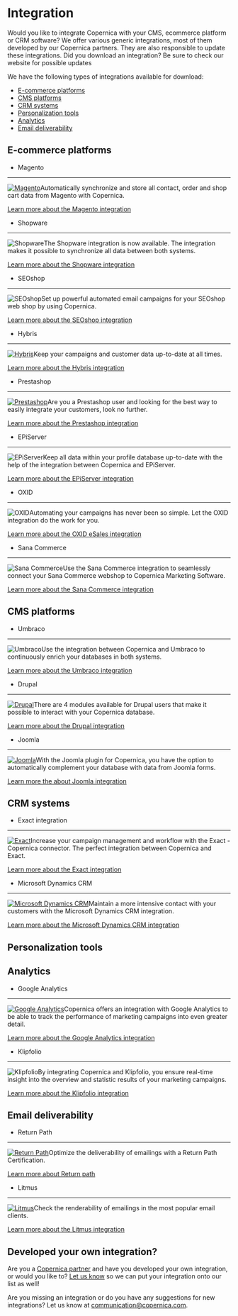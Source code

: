 # Integration

Would you like to integrate Copernica with your CMS, ecommerce platform or CRM software? We offer various generic integrations, most of them developed by our Copernica partners. They are also responsible to update these integrations. Did you download an integration? Be sure to check our website for possible updates  
  
 We have the following types of integrations available for download:

- [E-commerce platforms](#e-commerce)
- [CMS platforms](#cms-platforms)
- [CRM systems](#crm-systems)
- [Personalization tools](#personalization-tools)
- [Analytics](#analytics)
- [Email deliverability](#email-deliverability)
 
E-commerce platforms
--------------------

- Magento
-------

 [ ![Magento](../images/magento-integration.png "Magento")](http://www.copernica.com/en/support/integrations/magento)Automatically synchronize and store all contact, order and shop cart data from Magento with Copernica.

 [Learn more about the Magento integration](http://www.copernica.com/en/support/integrations/magento "Magento")
- Shopware
--------

 ![Shopware](../images/shopware-integration.png "Shopware")The Shopware integration is now available. The integration makes it possible to synchronize all data between both systems.

 [Learn more about the Shopware integration](http://www.copernica.com/en/support/integrations/shopware "Shopware")
- SEOshop
-------

 ![SEOshop](../images/seoshop-integration.png "SEOshop")Set up powerful automated email campaigns for your SEOshop web shop by using Copernica.

 [Learn more about the SEOshop integration](http://www.copernica.com/en/support/integrations/seoshop "SEOshop")
- Hybris
------

 [ ![Hybris](../images/hybris-integration.png "Hybris")](http://www.copernica.com/en/support/integrations/hybris)Keep your campaigns and customer data up-to-date at all times.

 [Learn more about the Hybris integration](http://www.copernica.com/en/support/integrations/hybris "Hybris")
- Prestashop
----------

 [ ![Prestashop](../images/prestashop-integration.png "Prestashop")](http://www.copernica.com/en/support/integrations/prestashop)Are you a Prestashop user and looking for the best way to easily integrate your customers, look no further.

 [Learn more about the Prestashop integration](http://www.copernica.com/en/support/integrations/prestashop "Prestashop")
- EPiServer
---------

 ![EPiServer](../images/episerver-integration.png "EPiServer")Keep all data within your profile database up-to-date with the help of the integration between Copernica and EPiServer.

 [Learn more about the EPiServer integration](http://www.copernica.com/en/support/integrations/episerver "EPiServer")
- OXID
----

 ![OXID](../images/oxid-integration.png "OXID")Automating your campaigns has never been so simple. Let the OXID integration do the work for you.

 [Learn more about the OXID eSales integration](https://www.copernica.com/en/support/integrations/oxid-esales "Oxid eSales")
- Sana Commerce
-------------

 ![Sana Commerce](../images/sana-integration.png "Sana Commerce")Use the Sana Commerce integration to seamlessly connect your Sana Commerce webshop to Copernica Marketing Software.

 [Learn more about the Sana Commerce integration](http://www.copernica.com/en/support/integrations/sana-commerce "Sana Commerce")

 CMS platforms
-------------

- Umbraco
-------

 ![Umbraco](../images/umbraco-integration.png "Umbraco")Use the integration between Copernica and Umbraco to continuously enrich your databases in both systems.

 [Learn more about the Umbraco integration](http://www.copernica.com/en/support/integrations/umbraco "Umbraco")
- Drupal
------

 [ ![Drupal](../images/drupal-integration.png "Drupal")](http://www.copernica.com/en/support/integrations/drupal)There are 4 modules available for Drupal users that make it possible to interact with your Copernica database.

 [Learn more about the Drupal integration](http://www.copernica.com/en/support/integrations/drupal "Drupal")
- Joomla
------

 [ ![Joomla](../images/joomla-integration.png "Joomla")](http://www.copernica.com/en/support/integrations/joomla)With the Joomla plugin for Copernica, you have the option to automatically complement your database with data from Joomla forms.

 [Learn more the about Joomla integration](http://www.copernica.com/en/support/integrations/joomla "Joomla")

CRM systems
-----------

- Exact integration
-----------------

 [ ![Exact](../images/exact-integration.png "Exact")](http://www.copernica.com/en/support/integrations/exact)Increase your campaign management and workflow with the Exact - Copernica connector. The perfect integration between Copernica and Exact.

 [Learn more about the Exact integration](http://www.copernica.com/en/support/integrations/exact "Exact")
- Microsoft Dynamics CRM
----------------------

 [ ![Microsoft Dynamics CRM](../images/ms-dynamics-integration.png "Microsoft Dynamics CRM")](http://www.copernica.com/en/support/integrations/microsoft-dynamics-crm)Maintain a more intensive contact with your customers with the Microsoft Dynamics CRM integration.

 [Learn more about the Microsoft Dynamics CRM integration](http://www.copernica.com/en/support/integrations/microsoft-dynamics-crm "Microsoft Dynamics CRM")

Personalization tools
---------------------

Analytics
---------

- Google Analytics
----------------

 [ ![Google Analytics](../images/google-analytics-integration.png "Google Analytics")](http://www.copernica.com/en/support/integrations/google-analytics)Copernica offers an integration with Google Analytics to be able to track the performance of marketing campaigns into even greater detail.

 [Learn more about the Google Analytics integration](http://www.copernica.com/en/support/integrations/google-analytics "Google Analytics")
- Klipfolio
---------

 ![Klipfolio](../images/klipfolio-integration.png "Klipfolio")By integrating Copernica and Klipfolio, you ensure real-time insight into the overview and statistic results of your marketing campaigns.

 [Learn more about the Klipfolio integration](https://www.copernica.com/en/support/integrations/klipfolio "Klipfolio")

Email deliverability
--------------------

- Return Path
-----------

 [ ![Return Path](../images/return-path-integration.png "Return Path")](http://www.copernica.com/en/support/integrations/return-path)Optimize the deliverability of emailings with a Return Path Certification.

 [Learn more about Return path](http://www.copernica.com/en/support/integrations/return-path "Return Path")
- Litmus
------

 [ ![Litmus](../images/litmus-integration.png "Litmus")](http://www.copernica.com/en/support/integrations/litmus)Check the renderability of emailings in the most popular email clients.

 [Learn more about the Litmus integration](http://www.copernica.com/en/support/integrations/litmus "Litmus")

Developed your own integration?
-------------------------------

Are you a [Copernica partner](http://www.copernica.com/en/articles/partners "Copernica partner") and have you developed your own integration, or would you like to? [Let us know](mailto:communication@copernica.com "Email Copernica") so we can put your integration onto our list as well!

Are you missing an integration or do you have any suggestions for new integrations? Let us know at [communication@copernica.com](mailto:communication@copernica.com "Email Copernica").
